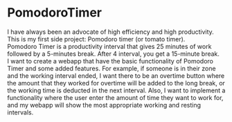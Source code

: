 # PomodoroTimer
I have always been an advocate of high efficiency and high productivity. This is my first side project: Pomodoro timer (or tomato timer).\
Pomodoro Timer is a productivity interval that gives 25 minutes of work followed by a 5-minutes break. After 4 interval, you get a 15-minute break.\
I want to create a webapp that have the basic functionality of Pomodoro Timer and some added features. For example, if someone is in their zone and the working interval ended, I want there to be an overtime button where the amount that they worked for overtime will be added to the long break, or the working time is deducted in the next interval. Also, I want to implement a functionality where the user enter the amount of time they want to work for, and my webapp will show the most appropriate working and resting intervals.

